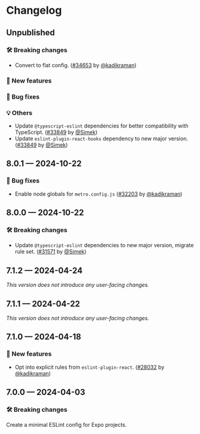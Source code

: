 # Changelog

## Unpublished

### 🛠 Breaking changes
- Convert to flat config. ([#34653](https://github.com/expo/expo/pull/34653) by [@kadikraman](https://github.com/kadikraman))

### 🎉 New features

### 🐛 Bug fixes

### 💡 Others

- Update `@typescript-eslint` dependencies for better compatibility with TypeScript. ([#33849](https://github.com/expo/expo/pull/33849) by [@Simek](https://github.com/Simek))
- Update `eslint-plugin-react-hooks` dependency to new major version. ([#33849](https://github.com/expo/expo/pull/33849) by [@Simek](https://github.com/Simek))

## 8.0.1 — 2024-10-22

### 🐛 Bug fixes

- Enable node globals for `metro.config.js` ([#32203](https://github.com/expo/expo/pull/32203) by [@kadikraman](https://github.com/kadikraman))

## 8.0.0 — 2024-10-22

### 🛠 Breaking changes

- Update `@typescript-eslint` dependencies to new major version, migrate rule set. ([#31571](https://github.com/expo/expo/pull/31571) by [@Simek](https://github.com/Simek))

## 7.1.2 — 2024-04-24

_This version does not introduce any user-facing changes._

## 7.1.1 — 2024-04-22

_This version does not introduce any user-facing changes._

## 7.1.0 — 2024-04-18

### 🎉 New features

- Opt into explicit rules from `eslint-plugin-react`. ([#28032](https://github.com/expo/expo/pull/28032) by [@kadikraman](https://github.com/kadikraman))

## 7.0.0 — 2024-04-03

### 🛠 Breaking changes

Create a minimal ESLint config for Expo projects.
